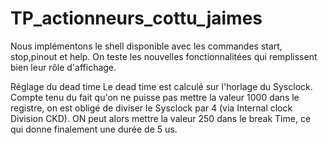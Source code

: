 # TP_actionneurs_cottu_jaimes
 
Nous implémentons le shell disponible avec les commandes start, stop,pinout et help. On teste les nouvelles fonctionnalitées qui remplissent bien leur rôle d'affichage.

Réglage du dead time 
Le dead time est calculé sur l'horlage du Sysclock. Compte tenu du fait qu'on ne puisse pas mettre la valeur 1000 dans le registre, on est obligé de diviser le Sysclock par 4 (via Internal clock Division CKD). ON peut alors mettre la valeur 250 dans le break Time, ce qui donne finalement une durée de 5 us.
